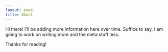 ```yaml
---
layout: page
title: About
---
```


<p class="message">
  Hi there! I'll be adding more information here over time. Suffice to say, I am going to work on writing more and the meta stuff less.
</p>



Thanks for reading!
